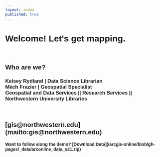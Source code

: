 ```yaml
---
layout: index
published: true
---
```

<html>
<head>
<style>
body {
  font-family: Helvetica, sans-serif;
}
</style>
</head>
<body>
  <h1> Welcome! Let's get mapping. </h1> 
<br>
  <h2> Who are we? </h2>

<h3> Kelsey Rydland | Data Science Librarian <br>
Méch Frazier | Geospatial Specialist <br>
Geospatial and Data Services || Research Services || Northwestern University Libraries </h3> <br>
<h2> [gis@northwestern.edu](mailto:gis@northwestern.edu) </h2>

<h4> Want to follow along the demo? [Download Data](/arcgis-online/blob/gh-pages/_data/arconline_data_s21.zip) </h4>
</body>
</html>
